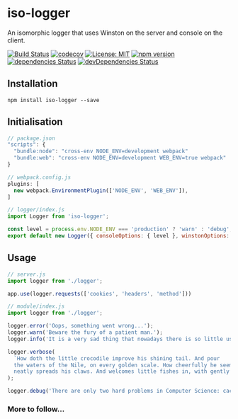 # iso-logger
An isomorphic logger that uses Winston on the server and console on the client.

[![Build Status](https://travis-ci.org/dylanaubrey/iso-logger.svg?branch=master)](https://travis-ci.org/dylanaubrey/iso-logger)
[![codecov](https://codecov.io/gh/dylanaubrey/iso-logger/branch/master/graph/badge.svg)](https://codecov.io/gh/dylanaubrey/iso-logger)
[![License: MIT](https://img.shields.io/badge/License-MIT-yellow.svg)](https://opensource.org/licenses/MIT)
[![npm version](https://badge.fury.io/js/iso-logger.svg)](https://badge.fury.io/js/iso-logger)
[![dependencies Status](https://david-dm.org/dylanaubrey/iso-logger/status.svg)](https://david-dm.org/dylanaubrey/iso-logger)
[![devDependencies Status](https://david-dm.org/dylanaubrey/iso-logger/dev-status.svg)](https://david-dm.org/dylanaubrey/iso-logger?type=dev)

## Installation
```
npm install iso-logger --save
```

## Initialisation
```javascript
// package.json
"scripts": {
  "bundle:node": "cross-env NODE_ENV=development webpack"
  "bundle:web": "cross-env NODE_ENV=development WEB_ENV=true webpack"
}
```
```javascript
// webpack.config.js
plugins: [
  new webpack.EnvironmentPlugin(['NODE_ENV', 'WEB_ENV']),
]
```
```javascript
// logger/index.js
import Logger from 'iso-logger';

const level = process.env.NODE_ENV === 'production' ? 'warn' : 'debug';
export default new Logger({ consoleOptions: { level }, winstonOptions: { level } });
```

## Usage
```javascript
// server.js
import logger from './logger';

app.use(logger.requests(['cookies', 'headers', 'method']))
```
```javascript
// module/index.js
import logger from './logger';

logger.error('Oops, something went wrong...');
logger.warn('Beware the fury of a patient man.');
logger.info('It is a very sad thing that nowadays there is so little useless information.');

logger.verbose(
  `How doth the little crocodile improve his shining tail. And pour
  the waters of the Nile, on every golden scale. How cheerfully he seems to grin, how
  neatly spreads his claws. And welcomes little fishes in, with gently smiling jaws.`
);

logger.debug('There are only two hard problems in Computer Science: cache invalidation and naming things.');
```

### More to follow...
